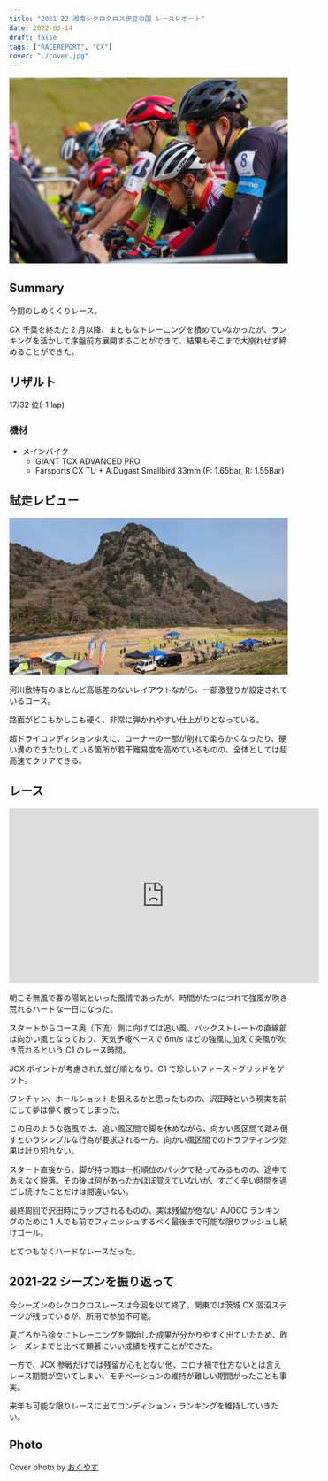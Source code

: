 ```yaml
---
title: "2021-22 湘南シクロクロス伊豆の国 レースレポート"
date: 2022-03-14
draft: false
tags: ["RACEREPORT", "CX"]
cover: "./cover.jpg"
---
```


![cover](./cover.jpg)

## Summary

今期のしめくくりレース。

CX 千葉を終えた 2 月以降、まともなトレーニングを積めていなかったが、ランキングを活かして序盤前方展開することができて、結果もそこまで大崩れせず締めることができた。

## リザルト

17/32 位(-1 lap)

### 機材

- メインバイク
  - GIANT TCX ADVANCED PRO
  - Farsports CX TU + A.Dugast Smallbird 33mm (F: 1.65bar, R: 1.55Bar)

## 試走レビュー

![見覚えのある景色](./course.jpg)

河川敷特有のほとんど高低差のないレイアウトながら、一部激登りが設定されているコース。

路面がどこもかしこも硬く、非常に弾かれやすい仕上がりとなっている。

超ドライコンディションゆえに、コーナーの一部が削れて柔らかくなったり、硬い溝のできたりしている箇所が若干難易度を高めているものの、全体としては超高速でクリアできる。

## レース

<iframe width="560" height="315" src="https://www.youtube.com/embed/xpXSsP4ewVQ" title="YouTube video player" frameborder="0" allow="accelerometer; autoplay; clipboard-write; encrypted-media; gyroscope; picture-in-picture" allowfullscreen></iframe>

朝こそ無風で春の陽気といった風情であったが、時間がたつにつれて強風が吹き荒れるハードな一日になった。

スタートからコース奥（下流）側に向けては追い風、バックストレートの直線部は向かい風となっており、天気予報ベースで 6m/s ほどの強風に加えて突風が吹き荒れるという C1 のレース時間。

JCX ポイントが考慮された並び順となり、C1 で珍しいファーストグリッドをゲット。

ワンチャン、ホールショットを狙えるかと思ったものの、沢田時という現実を前にして夢は儚く散ってしまった。

この日のような強風では、追い風区間で脚を休めながら、向かい風区間で踏み倒すというシンプルな行為が要求される一方、向かい風区間でのドラフティング効果は計り知れない。

スタート直後から、脚が持つ間は一桁順位のパックで粘ってみるものの、途中であえなく脱落。その後は何があったかほぼ覚えていないが、すごく辛い時間を過ごし続けたことだけは間違いない。

最終周回で沢田時にラップされるものの、実は残留が危ない AJOCC ランキングのために 1 人でも前でフィニッシュするべく最後まで可能な限りプッシュし続けゴール。

とてつもなくハードなレースだった。

## 2021-22 シーズンを振り返って

今シーズンのシクロクロスレースは今回を以て終了。関東では茨城 CX 涸沼ステージが残っているが、所用で参加不可能。

夏ごろから徐々にトレーニングを開始した成果が分かりやすく出ていたため、昨シーズンまでと比べて顕著にいい成績を残すことができた。

一方で、JCX 参戦だけでは残留が心もとない他、コロナ禍で仕方ないとは言えレース期間が空いてしまい、モチベーションの維持が難しい期間がったことも事実。

来年も可能な限りレースに出てコンディション・ランキングを維持していきたい。

## Photo

Cover photo by [おくやす](https://twitter.com/okuyasu777)
